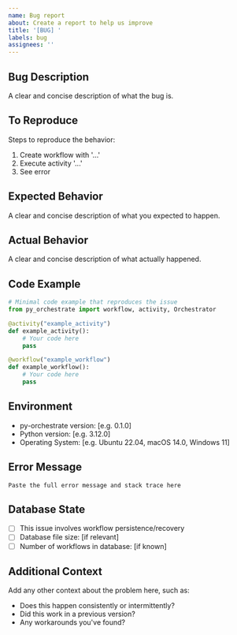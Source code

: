 ```yaml
---
name: Bug report
about: Create a report to help us improve
title: '[BUG] '
labels: bug
assignees: ''
---
```


## Bug Description
A clear and concise description of what the bug is.

## To Reproduce
Steps to reproduce the behavior:
1. Create workflow with '...'
2. Execute activity '...'
3. See error

## Expected Behavior
A clear and concise description of what you expected to happen.

## Actual Behavior
A clear and concise description of what actually happened.

## Code Example
```python
# Minimal code example that reproduces the issue
from py_orchestrate import workflow, activity, Orchestrator

@activity("example_activity")
def example_activity():
    # Your code here
    pass

@workflow("example_workflow") 
def example_workflow():
    # Your code here
    pass
```

## Environment
- py-orchestrate version: [e.g. 0.1.0]
- Python version: [e.g. 3.12.0]
- Operating System: [e.g. Ubuntu 22.04, macOS 14.0, Windows 11]

## Error Message
```
Paste the full error message and stack trace here
```

## Database State
- [ ] This issue involves workflow persistence/recovery
- [ ] Database file size: [if relevant]
- [ ] Number of workflows in database: [if known]

## Additional Context
Add any other context about the problem here, such as:
- Does this happen consistently or intermittently?
- Did this work in a previous version?
- Any workarounds you've found?